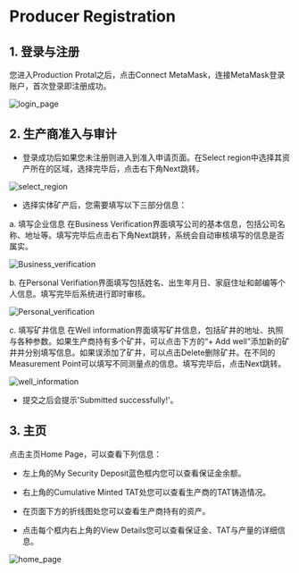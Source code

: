 # Producer Registration

## 1. 登录与注册
您进入Production Protal之后，点击Connect MetaMask，连接MetaMask登录账户，首次登录即注册成功。

![login_page](/img/docs/login_page.png)

## 2. 生产商准入与审计

* 登录成功后如果您未注册则进入到准入申请页面。在Select region中选择其资产所在的区域，选择完毕后，点击右下角Next跳转。

![select_region](/img/docs/select_region.png)

* 选择实体矿产后，您需要填写以下三部分信息：

a. 填写企业信息
在Business Verification界面填写公司的基本信息，包括公司名称、地址等。填写完毕后点击右下角Next跳转，系统会自动审核填写的信息是否属实。

![Business_verification](/img/docs/Business_verification.png)

b. 在Personal Verifiation界面填写包括姓名、出生年月日、家庭住址和邮编等个人信息。填写完毕后系统进行即时审核。

![Personal_verification](/img/docs/Personal_verification.png)

c. 填写矿井信息
在Well information界面填写矿井信息，包括矿井的地址、执照与各种参数。如果生产商持有多个矿井，可以点击下方的“+ Add well”添加新的矿井并分别填写信息。如果误添加了矿井，可以点击Delete删除矿井。在不同的Measurement Point可以填写不同测量点的信息。填写完毕后，点击Next跳转。

![well_information](/img/docs/well_information.png)

* 提交之后会提示'Submitted successfully!'。

## 3. 主页

点击主页Home Page，可以查看下列信息：

* 左上角的My Security Deposit蓝色框内您可以查看保证金余额。

* 右上角的Cumulative Minted TAT处您可以查看生产商的TAT铸造情况。

* 在页面下方的折线图处您可以查看生产商持有的资产。

* 点击每个框内右上角的View Details您可以查看保证金、TAT与产量的详细信息。

![home_page](/img/docs/home_page.png)
